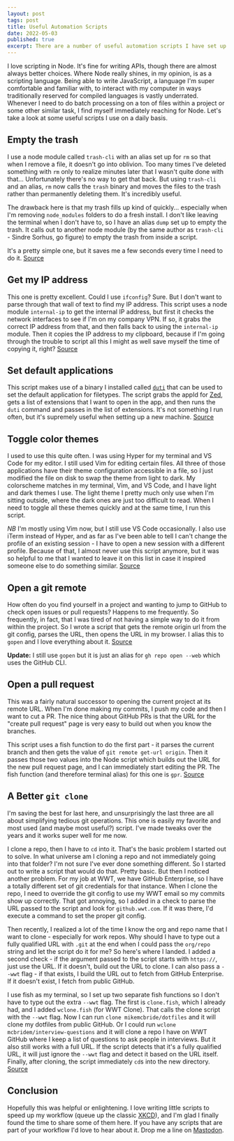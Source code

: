 ```yaml
---
layout: post
tags: post
title: Useful Automation Scripts
date: 2022-05-03
published: true
excerpt: There are a number of useful automation scripts I have set up over the years in my dotfiles. I'll share some of the ones I use on a daily basis to boost my productivity.
---
```


I love scripting in Node. It's fine for writing APIs, though there are almost always better choices. Where Node really shines, in my opinion, is as a scripting language.
Being able to write JavaScript, a language I'm super comfortable and familiar with, to interact with my computer in ways traditionally reserved for compiled languages is vastly underrated.
Whenever I need to do batch processing on a ton of files within a project or some other similar task, I find myself immediately reaching for Node. Let's take a look at some useful scripts I use on a daily basis.

## Empty the trash

I use a node module called `trash-cli` with an alias set up for `rm` so that when I remove a file, it doesn't go into oblivion.
Too many times I've deleted something with `rm` only to realize minutes later that I wasn't quite done with that...
Unfortunately there's no way to get that back. But using `trash-cli` and an alias, `rm` now calls the `trash` binary and moves
the files to the trash rather than permanently deleting them. It's incredibly useful.

The drawback here is that my trash fills up kind of quickly... especially when I'm removing `node_modules` folders to do a fresh install.
I don't like leaving the terminal when I don't have to, so I have an alias `dump` set up to empty the trash. It calls out
to another node module (by the same author as `trash-cli` - Sindre Sorhus, go figure) to empty the trash from inside a script.

It's a pretty simple one, but it saves me a few seconds every time I need to do it. [Source](https://github.com/mikemcbride/dotfiles/tree/main/scripts/emptyTrash.mjs)

## Get my IP address

This one is pretty excellent. Could I use `ifconfig`? Sure. But I don't want to parse through that wall of text to find my IP address.
This script uses a node module `internal-ip` to get the internal IP address, but first it checks the network interfaces to see if I'm
on my company VPN. If so, it grabs the correct IP address from that, and then falls back to using the `internal-ip` module. Then it 
copies the IP address to my clipboard, because if I'm going through the trouble to script all this I might as well save myself the time
of copying it, right? [Source](https://github.com/mikemcbride/dotfiles/tree/main/scripts/getIp.mjs)

## Set default applications

This script makes use of a binary I installed called [`duti`](https://github.com/moretension/duti) that can be used to set 
the default application for filetypes. The script grabs the appId for [Zed](https://zed.dev), gets a list of extensions that I want to open
in the app, and then runs the `duti` command and passes in the list of extensions. It's not something I run often, but it's supremely useful when setting up a new machine.
[Source](https://github.com/mikemcbride/dotfiles/tree/main/scripts/setDefaultApplications.js)

## Toggle color themes

I used to use this quite often. I was using Hyper for my terminal and VS Code for my editor. I still used Vim for editing certain files. All three of those applications have their theme configuration accessible in a file, so I just modified the file on disk to swap the theme from light to dark. My colorscheme matches in my terminal, Vim, and VS Code, and I have light and dark themes I use. The light theme I pretty much only use when I'm sitting outside, where the dark ones are just too difficult to read. When I need to toggle all these themes quickly and at the same time, I run this script.

*NB* I'm mostly using Vim now, but I still use VS Code occasionally. I also use iTerm instead of Hyper, and as far as I've been able to tell I can't change the profile of an existing session - I have to open a new session with a different profile. Because of that, I almost never use this script anymore, but it was so helpful to me that I wanted to leave it on this list in case it inspired someone else to do something similar. [Source](https://github.com/mikemcbride/dotfiles/tree/main/scripts/toggleThemes.mjs)

## Open a git remote

How often do you find yourself in a project and wanting to jump to GitHub to check open issues or pull requests? Happens to me frequently.
So frequently, in fact, that I was tired of not having a simple way to do it from within the project. So I wrote a script
that gets the remote origin url from the git config, parses the URL, then opens the URL in my browser. I alias this to `gopen`
and I love everything about it. [Source](https://github.com/mikemcbride/dotfiles/tree/main/scripts/openGitRepo.mjs)

**Update:** I still use `gopen` but it is just an alias for `gh repo open --web` which uses the GitHub CLI.

## Open a pull request

This was a fairly natural successor to opening the current project at its remote URL. When I'm done making my commits, I push
my code and then I want to cut a PR. The nice thing about GitHub PRs is that the URL for the "create pull request" page is
very easy to build out when you know the branches.

This script uses a fish function to do the first part - it parses the current branch and then gets the value of `git remote get-url origin`.
Then it passes those two values into the Node script which builds out the URL for the new pull request page, and I can immediately
start editing the PR. The fish function (and therefore terminal alias) for this one is `gpr`. [Source](https://github.com/mikemcbride/dotfiles/tree/main/scripts/openGitPullRequest.mjs)

## A Better `git clone`

I'm saving the best for last here, and unsurprisingly the last three are all about simplifying tedious git operations.
This one is easily my favorite and most used (and maybe most useful?) script. I've made tweaks over the years and it works super well for me now.

I clone a repo, then I have to `cd` into it. That's the basic problem I started out to solve. In what universe am I cloning a repo and not immediately going into that folder?
I'm not sure I've ever done something different. So I started out to write a script that would do that. Pretty basic.
But then I noticed another problem. For my job at WWT, we have GitHub Enterprise, so I have a totally different set of git credentials for that instance.
When I clone the repo, I need to override the git config to use my WWT email so my commits show up correctly.
That got annoying, so I added in a check to parse the URL passed to the script and look for `github.wwt.com`. If it was there, I'd execute a command to set the proper git config.

Then recently, I realized a lot of the time I know the org and repo name that I want to clone - especially for work repos.
Why should I have to type out a fully qualified URL with `.git` at the end when I could pass the `org/repo` string and let the script do it for me?
So here's where I landed. I added a second check - if the argument passed to the script starts with `https://`, just use the URL.
If it doesn't, build out the URL to clone. I can also pass a `--wwt` flag - if that exists, I build the URL out to fetch from GitHub Enterprise.
If it doesn't exist, I fetch from public GitHub.

I use fish as my terminal, so I set up two separate fish functions so I don't have to type out the extra `--wwt` flag.
The first is `clone.fish`, which I already had, and I added `wclone.fish` (for WWT Clone). That calls the clone script with the `--wwt` flag.
Now I can run `clone mikemcbride/dotfiles` and it will clone my dotfiles from public GitHub. Or I could run `wclone mcbridem/interview-questions`
and it will clone a repo I have on WWT GitHub where I keep a list of questions to ask people in interviews. But it also still works with a full URL.
If the script detects that it's a fully qualified URL, it will just ignore the `--wwt` flag and detect it based on the URL itself.
Finally, after cloning, the script immediately `cd`s into the new directory. [Source](https://github.com/mikemcbride/dotfiles/scripts/clone.mjs)

## Conclusion

Hopefully this was helpful or enlightening. I love writing little scripts to speed up my workflow (queue up the classic [XKCD](https://xkcd.com/1319/)),
and I'm glad I finally found the time to share some of them here. If you have any scripts that are part of your workflow I'd love to hear about it.
Drop me a line on [Mastodon](https://vmst.io/@mcbridem).
